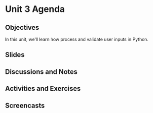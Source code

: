 # Unit 3 Agenda

## Objectives

In this unit, we'll learn how process and validate user inputs in Python.

## Slides

## Discussions and Notes

## Activities and Exercises


## Screencasts
